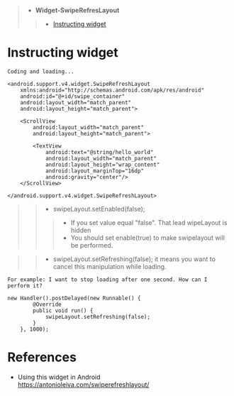 > - **Widget-SwipeRefresLayout**
>> - [Instructing widget](#instructing-widget)
    
# Instructing widget

    Coding and loading...
    
    <android.support.v4.widget.SwipeRefreshLayout
        xmlns:android="http://schemas.android.com/apk/res/android"
        android:id="@+id/swipe_container"
        android:layout_width="match_parent"
        android:layout_height="match_parent">

        <ScrollView
            android:layout_width="match_parent"
            android:layout_height="match_parent">

            <TextView
                android:text="@string/hello_world"
                android:layout_width="match_parent"
                android:layout_height="wrap_content"
                android:layout_marginTop="16dp"
                android:gravity="center"/>
        </ScrollView>

    </android.support.v4.widget.SwipeRefreshLayout>
    
>> - swipeLayout.setEnabled(false);
>>> - If you set value equal "false". That lead wipeLayout is hidden
>>> - You should set enable(true) to make swipelayout will be performed.

>> - swipeLayout.setRefreshing(false); it means you want to cancel this manipulation while loading.
    
    For example: I want to stop loading after one second. How can I perform it?
    
    new Handler().postDelayed(new Runnable() {
            @Override
            public void run() {
                swipeLayout.setRefreshing(false);
            }
        }, 1000);
   
# References
- Using this widget in Android
https://antonioleiva.com/swiperefreshlayout/

